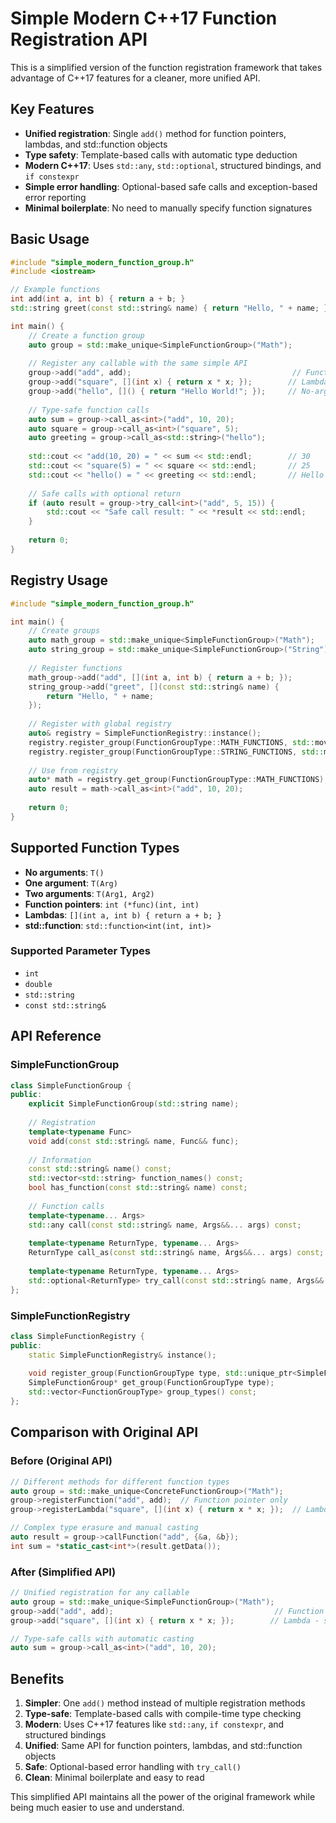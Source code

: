 # Simple Modern C++17 Function Registration API

This is a simplified version of the function registration framework that takes advantage of C++17 features for a cleaner, more unified API.

## Key Features

- **Unified registration**: Single `add()` method for function pointers, lambdas, and std::function objects
- **Type safety**: Template-based calls with automatic type deduction
- **Modern C++17**: Uses `std::any`, `std::optional`, structured bindings, and `if constexpr`
- **Simple error handling**: Optional-based safe calls and exception-based error reporting
- **Minimal boilerplate**: No need to manually specify function signatures

## Basic Usage

```cpp
#include "simple_modern_function_group.h"
#include <iostream>

// Example functions
int add(int a, int b) { return a + b; }
std::string greet(const std::string& name) { return "Hello, " + name; }

int main() {
    // Create a function group
    auto group = std::make_unique<SimpleFunctionGroup>("Math");
    
    // Register any callable with the same simple API
    group->add("add", add);                                    // Function pointer
    group->add("square", [](int x) { return x * x; });        // Lambda
    group->add("hello", []() { return "Hello World!"; });     // No-arg lambda
    
    // Type-safe function calls
    auto sum = group->call_as<int>("add", 10, 20);
    auto square = group->call_as<int>("square", 5);
    auto greeting = group->call_as<std::string>("hello");
    
    std::cout << "add(10, 20) = " << sum << std::endl;        // 30
    std::cout << "square(5) = " << square << std::endl;       // 25
    std::cout << "hello() = " << greeting << std::endl;       // Hello World!
    
    // Safe calls with optional return
    if (auto result = group->try_call<int>("add", 5, 15)) {
        std::cout << "Safe call result: " << *result << std::endl;
    }
    
    return 0;
}
```

## Registry Usage

```cpp
#include "simple_modern_function_group.h"

int main() {
    // Create groups
    auto math_group = std::make_unique<SimpleFunctionGroup>("Math");
    auto string_group = std::make_unique<SimpleFunctionGroup>("String");
    
    // Register functions
    math_group->add("add", [](int a, int b) { return a + b; });
    string_group->add("greet", [](const std::string& name) { 
        return "Hello, " + name; 
    });
    
    // Register with global registry
    auto& registry = SimpleFunctionRegistry::instance();
    registry.register_group(FunctionGroupType::MATH_FUNCTIONS, std::move(math_group));
    registry.register_group(FunctionGroupType::STRING_FUNCTIONS, std::move(string_group));
    
    // Use from registry
    auto* math = registry.get_group(FunctionGroupType::MATH_FUNCTIONS);
    auto result = math->call_as<int>("add", 10, 20);
    
    return 0;
}
```

## Supported Function Types

- **No arguments**: `T()`
- **One argument**: `T(Arg)` 
- **Two arguments**: `T(Arg1, Arg2)`
- **Function pointers**: `int (*func)(int, int)`
- **Lambdas**: `[](int a, int b) { return a + b; }`
- **std::function**: `std::function<int(int, int)>`

### Supported Parameter Types

- `int`
- `double` 
- `std::string`
- `const std::string&`

## API Reference

### SimpleFunctionGroup

```cpp
class SimpleFunctionGroup {
public:
    explicit SimpleFunctionGroup(std::string name);
    
    // Registration
    template<typename Func>
    void add(const std::string& name, Func&& func);
    
    // Information
    const std::string& name() const;
    std::vector<std::string> function_names() const;
    bool has_function(const std::string& name) const;
    
    // Function calls
    template<typename... Args>
    std::any call(const std::string& name, Args&&... args) const;
    
    template<typename ReturnType, typename... Args>
    ReturnType call_as(const std::string& name, Args&&... args) const;
    
    template<typename ReturnType, typename... Args>
    std::optional<ReturnType> try_call(const std::string& name, Args&&... args) const;
};
```

### SimpleFunctionRegistry

```cpp
class SimpleFunctionRegistry {
public:
    static SimpleFunctionRegistry& instance();
    
    void register_group(FunctionGroupType type, std::unique_ptr<SimpleFunctionGroup> group);
    SimpleFunctionGroup* get_group(FunctionGroupType type);
    std::vector<FunctionGroupType> group_types() const;
};
```

## Comparison with Original API

### Before (Original API)
```cpp
// Different methods for different function types
auto group = std::make_unique<ConcreteFunctionGroup>("Math");
group->registerFunction("add", add);  // Function pointer only
group->registerLambda("square", [](int x) { return x * x; });  // Lambda only

// Complex type erasure and manual casting
auto result = group->callFunction("add", {&a, &b});
int sum = *static_cast<int*>(result.getData());
```

### After (Simplified API)
```cpp
// Unified registration for any callable
auto group = std::make_unique<SimpleFunctionGroup>("Math");
group->add("add", add);                                    // Function pointer
group->add("square", [](int x) { return x * x; });        // Lambda - same method!

// Type-safe calls with automatic casting
auto sum = group->call_as<int>("add", 10, 20);
```

## Benefits

1. **Simpler**: One `add()` method instead of multiple registration methods
2. **Type-safe**: Template-based calls with compile-time type checking
3. **Modern**: Uses C++17 features like `std::any`, `if constexpr`, and structured bindings
4. **Unified**: Same API for function pointers, lambdas, and std::function objects
5. **Safe**: Optional-based error handling with `try_call()`
6. **Clean**: Minimal boilerplate and easy to read

This simplified API maintains all the power of the original framework while being much easier to use and understand.
